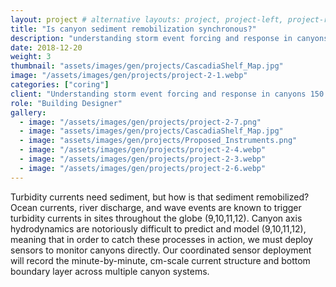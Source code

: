 ```yaml
---
layout: project # alternative layouts: project, project-left, project-right, project-top
title: "Is canyon sediment remobilization synchronous?"
description: "understanding storm event forcing and response in canyons 150 km apart"
date: 2018-12-20
weight: 3
thumbnail: "assets/images/gen/projects/CascadiaShelf_Map.jpg"
image: "/assets/images/gen/projects/project-2-1.webp"
categories: ["coring"]
client: "Understanding storm event forcing and response in canyons 150 km apart"
role: "Building Designer"
gallery:
  - image: "/assets/images/gen/projects/project-2-7.png"
  - image: "assets/images/gen/projects/CascadiaShelf_Map.jpg"
  - image: "assets/images/gen/projects/Proposed_Instruments.png"
  - image: "/assets/images/gen/projects/project-2-4.webp"
  - image: "/assets/images/gen/projects/project-2-3.webp"
  - image: "/assets/images/gen/projects/project-2-6.webp"
---
```


Turbidity currents need sediment, but how is that sediment remobilized? Ocean currents, river discharge, and wave events are known to trigger turbidity currents in sites throughout the globe (9,10,11,12). Canyon axis hydrodynamics are notoriously difficult to predict and model (9,10,11,12), meaning that in order to catch these processes in action, we must deploy sensors to monitor canyons directly. Our coordinated sensor deployment will record the minute-by-minute, cm-scale current structure and bottom boundary layer across multiple canyon systems.
